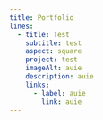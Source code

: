 ```yaml
---
title: Portfolio
lines:
  - title: Test
    subtitle: test
    aspect: square
    project: test
    imageAlt: auie
    description: auie
    links:
      - label: auie
        link: auie
---
```

